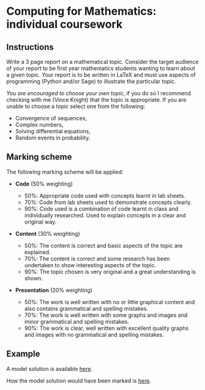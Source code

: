 # Computing for Mathematics: individual coursework

## Instructions

Write a 3 page report on a mathematical topic. Consider the target audience of your report to be first year mathematics students wanting to learn about a given topic. Your report is to be written in LaTeX and must use aspects of programming (Python and/or Sage) to illustrate the particular topic.

*You are encouraged to choose your own topic*, if you do so I recommend checking with me (Vince Knight) that the topic is appropriate. If you are unable to choose a topic select one from the following:

- Convergence of sequences,
- Complex numbers,
- Solving differential equations,
- Random events in probability.

## Marking scheme

The following marking scheme will be applied:

- **Code** (50% weighting)
    - 50%: Appropriate code used with concepts learnt in lab sheets.
    - 70%: Code from lab sheets used to demonstrate concepts clearly.
    - 90%: Code used is a combination of code learnt in class and individually researched. Used to explain concepts in a clear and original way.

- **Content** (30% weighting)
    - 50%: The content is correct and basic aspects of the topic are explained.
    - 70%: The content is correct and some research has been undertaken to show interesting aspects of the topic.
    - 90%: The topic chosen is very original and a great understanding is shown.

- **Presentation** (20% weighting)
    - 50%: The work is well written with no or little graphical content and also contains grammatical and spelling mistakes.
    - 70%: The work is well written with some graphs and images and minor grammatical and spelling mistakes.
    - 90%: The work is clear, well written with excellent quality graphs and images with no grammatical and spelling mistakes.

## Example

A model solution is available [here]().

How the model solution would have been marked is [here]().

